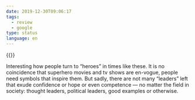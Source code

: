 ```yaml
---
date: 2019-12-30T09:06:17
tags:
  - review
  - google
type: status
language: en
---
```


{{<youtube ZRCdORJiUgU>}}

Interesting how people turn to “heroes” in times like these. It is no coincidence that superhero movies and tv shows are en-vogue, people need symbols that inspire them. But sadly, there are not many “leaders” left that exude confidence or hope or even competence — no matter the field in society: thought leaders, political leaders, good examples or otherwise.
